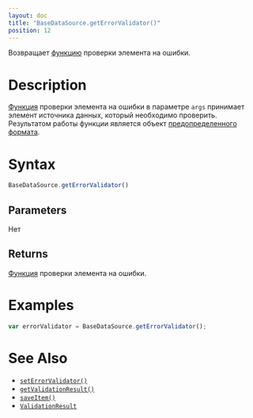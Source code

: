 ```yaml
---
layout: doc
title: "BaseDataSource.getErrorValidator()"
position: 12
---
```


Возвращает [функцию](../../../Script/) проверки элемента на ошибки.

# Description

[Функция](../../../Script/) проверки элемента на ошибки в параметре `args` принимает
элемент источника данных, который необходимо проверить. Результатом работы функции является объект
[предопределенного формата](../ValidationResult/).

# Syntax

```js
BaseDataSource.getErrorValidator()
```

## Parameters

Нет

## Returns

[Функция](../../../Script/) проверки элемента на ошибки.

# Examples

```js
var errorValidator = BaseDataSource.getErrorValidator();
```

# See Also

* [`setErrorValidator()`](../BaseDataSource.setErrorValidator/)
* [`getValidationResult()`](../BaseDataSource.getValidationResult/)
* [`saveItem()`](../BaseDataSource.saveItem/)
* [`ValidationResult`](../ValidationResult/)

